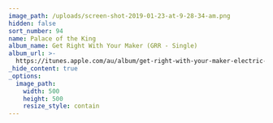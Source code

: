 ```yaml
---
image_path: /uploads/screen-shot-2019-01-23-at-9-28-34-am.png
hidden: false
sort_number: 94
name: Palace of the King
album_name: Get Right With Your Maker (GRR - Single)
album_url: >-
  https://itunes.apple.com/au/album/get-right-with-your-maker-electric-single/1441947889
_hide_content: true
_options:
  image_path:
    width: 500
    height: 500
    resize_style: contain
---
```


